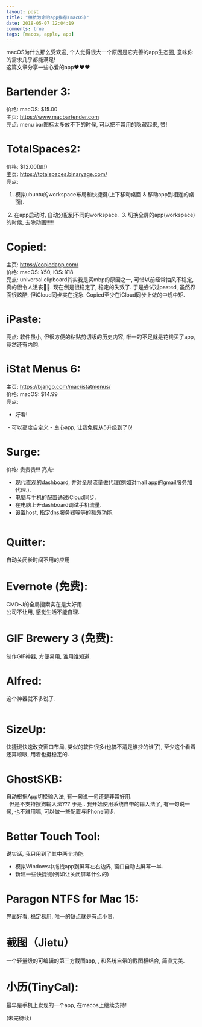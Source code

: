 ```yaml
---
layout: post
title: "相依为命的app推荐(macOS)"
date: 2018-05-07 12:04:19
comments: true
tags: [macos, apple, app]
---
```



macOS为什么那么受欢迎, 个人觉得很大一个原因是它完善的app生态圈, 意味你的需求几乎都能满足!    
这篇文章分享一些心爱的app❤️❤️❤️ 

# Bartender 3:  
价格: macOS: $15.00   
主页: https://www.macbartender.com   
亮点: menu bar图标太多放不下的时候, 可以把不常用的隐藏起来, 赞!   
<img style="max-height:30px" class="lazy" data-original="/images/blog/180507_macos_app/2018-04-18%2021_09_31.gif">

<!--more-->

# TotalSpaces2:   
价格: $12.00(值!)   
主页: https://totalspaces.binaryage.com/   
亮点:
1. 模拟ubuntu的workspace布局和快捷键(上下移动桌面 & 移动app到相连的桌面).   
 <img style="max-height:200px" class="lazy" data-original="/images/blog/180507_macos_app/8412F41B-51DF-4A7E-BD95-7A1991BD77E4.png">
2. 在app启动时, 自动分配到不同的workspace.    
<img style="max-height:200px" class="lazy" data-original="/images/blog/180507_macos_app/FAACC69F-E507-4F23-9030-F95EDA0A31CD.png">
3. 切换全屏的app(workspace)的时候, 去除动画!!!!!   
<img style="max-height:200px" class="lazy" data-original="/images/blog/180507_macos_app/3FF48154-0C3B-428C-A085-A553CE3F9F76.png">

# Copied:   
主页: https://copiedapp.com/   
价格: macOS: ¥50, iOS: ¥18   
亮点: universal clipboard其实我是买mbp的原因之一, 可惜以前经常抽风不稳定, 真的很令人沮丧🤦‍♂️. 现在倒是很稳定了, 稳定的失效了. 于是尝试过pasted, 虽然界面很炫酷, 但iCloud同步实在捉急. Copied至少在iCloud同步上做的中规中矩.

# iPaste:   
亮点: 软件虽小, 但很方便的粘贴剪切版的历史内容, 唯一的不足就是花钱买了app, 竟然还有内购.  
<img style="max-height:150px" class="lazy" data-original="/images/blog/180507_macos_app/F0203FBA-8FCA-428E-A141-1319774F227D.png">

# iStat Menus 6:   
主页: https://bjango.com/mac/istatmenus/   
价格: macOS: $14.99   
亮点:    
- 好看!    
<img style="max-height:300px" class="lazy" data-original="/images/blog/180507_macos_app/A45BC650-FF78-4940-A1EC-B89A72D5EADD.png">
- 可以高度自定义
- 良心app, 让我免费从5升级到了6!

# Surge:   
价格: 贵贵贵!!!
亮点:
- 现代直观的dashboard, 并对全局流量做代理(例如对mail app的gmail服务加代理.).
- 电脑与手机的配置通过iCloud同步.
- 在电脑上开dashboard调试手机流量.  
- 设置host, 指定dns服务器等等的额外功能.  
<img style="max-height: 50px" class="lazy" data-original="/images/blog/180507_macos_app/EFBCCA4D-4C9A-4391-9D2B-18E17C842984.png">

# Quitter:   
自动关闭长时间不用的应用   
<img style="max-height:150px" class="lazy" data-original="/images/blog/180507_macos_app/6503A766-0375-407F-837F-691F851A8F8F.png">

# Evernote (免费):   
CMD-J的全局搜索实在是太好用.  
公司不让用, 感觉生活不能自理.

# GIF Brewery 3 (免费):   
制作GIF神器, 方便易用, 谁用谁知道.   

# Alfred:   
这个神器就不多说了.   
<img style="max-height:100px" class="lazy" data-original="/images/blog/180507_macos_app/62B05219-C848-4E06-BAC3-D91851AB4506.png">
<img style="max-height:80px" class="lazy" data-original="/images/blog/180507_macos_app/8FD49D35-C93D-4E52-A210-516647CB39C1.png">

# SizeUp:
快捷键快速改变窗口布局, 类似的软件很多(也搞不清是谁抄的谁了), 至少这个看着还算顺眼, 用着也挺稳定的.  
<img style="max-height:300px" class="lazy" data-original="/images/blog/180507_macos_app/4BA18CD1-240B-43D2-8747-66EAEF44CAA8.png">

# GhostSKB:    
自动根据App切换输入法, 有一句说一句还是非常好用.   
<img style="max-height:200px" class="lazy" data-original="/images/blog/180507_macos_app/E3140163-0B03-4A82-86F7-98A3CC15E2D3.png">
<img style="max-height:300px" class="lazy" data-original="/images/blog/180507_macos_app/D1E00146-18BB-466A-8A44-1DB125D22A9A.png">
但是不支持搜狗输入法??? 于是.. 我开始使用系统自带的输入法了, 有一句说一句, 也不难用嘛, 可以做一些配置与iPhone同步.

# Better Touch Tool:   
说实话, 我只用到了其中两个功能:
- 模拟Windows中拖拽app到屏幕左右边界, 窗口自动占屏幕一半.
- 新建一些快捷键(例如让关闭屏幕什么的)

# Paragon NTFS for Mac 15:   
界面好看, 稳定易用, 唯一的缺点就是有点小贵.    
<img style="max-height:300px" class="lazy" data-original="/images/blog/180507_macos_app/D02C2358-5069-4858-AD06-13896D317513.png">

# 截图（Jietu）   
一个轻量级的可编辑的第三方截图app, , 和系统自带的截图相结合, 简直完美.    
<img style="max-height:300px" class="lazy" data-original="/images/blog/180507_macos_app/D35005EC-FB42-44D3-BB43-678BD968AC4F.png">

# 小历(TinyCal):   
最早是手机上发现的一个app, 在macos上继续支持!   
<img style="max-height:300px" class="lazy" data-original="/images/blog/180507_macos_app/DEE7E30E-C0F7-43A9-A75C-C906EE891791.png">


(未完待续)
